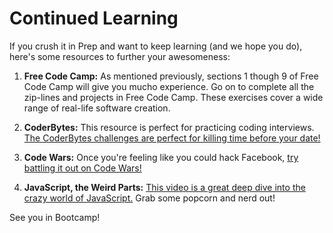 # Continued Learning

If you crush it in Prep and want to keep learning (and we hope you do), here's some resources to further your awesomeness:

1. **Free Code Camp:** As mentioned previously, sections 1 though 9 of Free Code Camp will give you mucho experience. Go on to complete  all the zip-lines and projects in Free Code Camp. These exercises cover a wide range of real-life software creation.

2. **CoderBytes:** This resource is perfect for practicing coding interviews. [The CoderBytes challenges are perfect for killing time before your date!](https://coderbyte.com/challenges/)

3. **Code Wars:** Once you're feeling like you could hack Facebook, [try battling it out on Code Wars!](http://www.codewars.com/)

4. **JavaScript, the Weird Parts:** [This video is a great deep dive into the crazy world of JavaScript.](https://www.youtube.com/watch?v=Bv_5Zv5c-Ts) Grab some popcorn and nerd out!

See you in Bootcamp!







